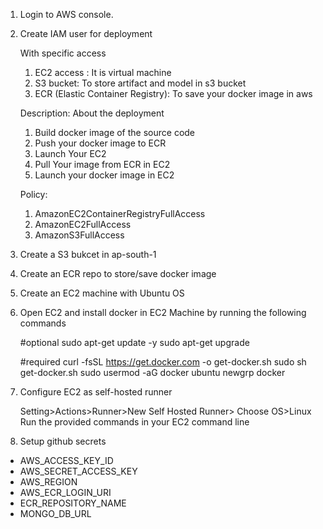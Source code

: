 1. Login to AWS console.

2. Create IAM user for deployment

	With specific access
	1. EC2 access : It is virtual machine
	2. S3 bucket: To store artifact and model in s3 bucket
	3. ECR (Elastic Container Registry): To save your docker image in aws
	
	Description: About the deployment

	1. Build docker image of the source code
	2. Push your docker image to ECR
	3. Launch Your EC2 
	4. Pull Your image from ECR in EC2
	5. Launch your docker image in EC2

	Policy:
	1. AmazonEC2ContainerRegistryFullAccess
	2. AmazonEC2FullAccess
	3. AmazonS3FullAccess

3. Create a S3 bukcet in ap-south-1
	
4. Create an ECR repo to store/save docker image
	
5. Create an EC2 machine with Ubuntu OS

6. Open EC2 and install docker in EC2 Machine by running the following commands
	
	#optional
	sudo apt-get update -y
	sudo apt-get upgrade
	
	#required
	curl -fsSL https://get.docker.com -o get-docker.sh
	sudo sh get-docker.sh
	sudo usermod -aG docker ubuntu
	newgrp docker
	
7. Configure EC2 as self-hosted runner

	Setting>Actions>Runner>New Self Hosted Runner> Choose OS>Linux 
	Run the provided commands in your EC2 command line

8. Setup github secrets

* AWS_ACCESS_KEY_ID
* AWS_SECRET_ACCESS_KEY
* AWS_REGION
* AWS_ECR_LOGIN_URI
* ECR_REPOSITORY_NAME
* MONGO_DB_URL
